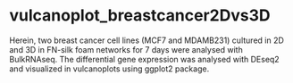 # vulcanoplot_breastcancer2Dvs3D

Herein, two breast cancer cell lines (MCF7 and MDAMB231) cultured in 2D and 3D in FN-silk foam networks for 7 days were analysed with BulkRNAseq. 
The differential gene expression was analysed with DEseq2 and visualized in vulcanoplots using ggplot2 package. 

